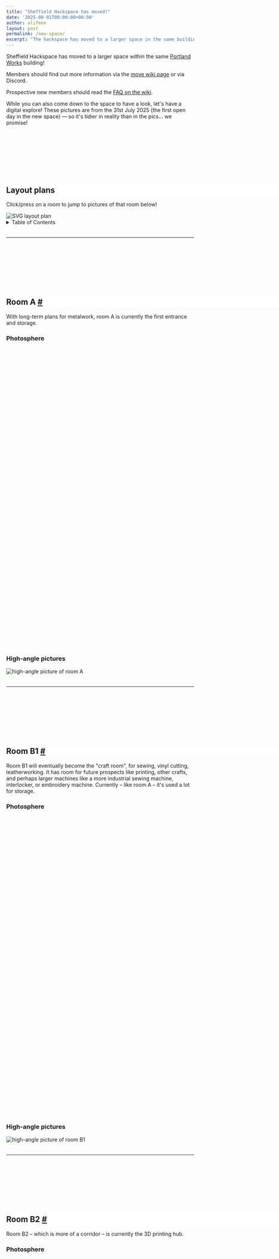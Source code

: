 ```yaml
---
title: "Sheffield Hackspace has moved!"
date: '2025-08-01T00:00:00+00:00'
author: alifeee
layout: post
permalink: /new-space/
excerpt: "The hackspace has moved to a larger space in the same building. Take a look at some pictures!"
---
```

<style>
.layout-plan-container {
  width: 95vw;
  max-width: 95vw;
  overflow-x: scroll;
}
img#layout-plan {
  max-width: unset;
}
.gallery {
  line-height: 0;
  column-count: 2;
  column-gap: 0px;
}
.gallery > * {
  max-width: 100%;
  margin: 0;
}
p:has(img), .gallery {
  margin: 0;
}
.gallery img {
  width: 100% !important;
  height: auto !important;
  min-height: 2rem;
}
iframe, video {
  display: block;
  margin: 0.5rem;
  max-width: 100%;
  width: auto;
  height: auto;
}
.panorama {
  max-height: 80vh;
  max-width: 90vw;
  height: min(80vh, 50rem);
  width: min(90vw, 60rem);
}
.canvas {
  overflow: unset;
}
h2 {
  margin-top: 10rem;
  position: sticky;
  top: 0;
  background: white;
  z-index: 91;
  width: min(90vw, 60rem);
}
hr {
  margin-top: 2rem;
}
</style>
<link rel="stylesheet" href="https://cdn.jsdelivr.net/npm/@photo-sphere-viewer/core/index.min.css"/>
<script type="importmap">
    {
        "imports": {
            "three": "https://cdn.jsdelivr.net/npm/three/build/three.module.js",
            "@photo-sphere-viewer/core": "https://cdn.jsdelivr.net/npm/@photo-sphere-viewer/core/index.module.js"
        }
    }
</script>
<script type="module">
    import { Viewer } from '@photo-sphere-viewer/core';
    const baseURL = '{{site.baseurl}}/assets/blog/2025-08-01-new-space/2025-07-31/photospheres';
    [
      "a",
      "b1",
      "b2",
      "c",
      "d",
      "e",
      "f",
      "old",
    ].forEach(photoSphere => new Viewer({
        container: document.getElementById(`viewer-${photoSphere}`),
        panorama: `${baseURL}/room${photoSphere.toUpperCase()}.PHOTOSPHERE.webp`, 
      }));
</script>

<!-- resize image map to be same size as image -->
<script>
  function mapResizer(maps) {
    if (!maps) maps = document.getElementsByTagName('map');
    for (const map of maps) {
        map.img = document.querySelectorAll(`[usemap="#${map.name}"]`)[0];
        map.areas = map.getElementsByTagName('area');
        for (const area of map.areas) {
            area.coordArr = area.coords.split(',');
        }
    }
    function resizeMaps() {
        for (const map of maps) {
            const scale = map.img.offsetWidth / (map.img.naturalWidth || map.img.width);
            for (const area of map.areas) {
                area.coords = area.coordArr.map(coord => Math.round(coord * scale)).join(',');
            }
        }
    }
    window.addEventListener('resize', resizeMaps);
    resizeMaps();
}
window.addEventListener('load', () => mapResizer());
</script>

Sheffield Hackspace has moved to a larger space within the same [Portland Works](https://www.portlandworks.co.uk/) building!

Members should find out more information via the [move wiki page](https://wiki.sheffieldhackspace.org.uk/members/move) or via Discord.

Prospective new members should read the [FAQ on the wiki](https://wiki.sheffieldhackspace.org.uk/).

While you can also come down to the space to have a look, let's have a digital explore! These pictures are from the 31st July 2025 (the first open day in the new space) — so it's tidier in reality than in the pics… we promise!

## Layout plans

Click/press on a room to jump to pictures of that room below!

<!-- Image Map Generated by http://www.image-map.net/ -->
<div class="layout-plan-container">
<img id="layout-plan" src="{{site.baseurl}}/assets/blog/2025-08-01-new-space/layout_proposal_v3.svg" usemap="#image-map" alt="SVG layout plan">
<map name="image-map">
    <area target="" alt="Room D" title="Room D" href="#room-d" coords="42,245,264,100,513,419,343,612,182,433" shape="poly">
    <area target="" alt="Room E" title="Room E" href="#room-e" coords="399,256,498,396,527,376,527,304,647,301,649,224,594,114" shape="poly">
    <area target="" alt="Room F" title="Room F" href="#room-f" coords="651,218,595,111,689,51,975,56,976,222" shape="poly">
    <area target="" alt="Room C" title="Room C" href="#room-c" coords="540,484,657,468,743,704,566,736" shape="poly">
    <area target="" alt="Room B1" title="Room B1" href="#room-b1" coords="751,704,698,543,822,486,928,602,842,661" shape="poly">
    <area target="" alt="Room B2" title="Room B2" href="#room-b2" coords="671,465,693,537,831,474,776,406" shape="poly">
    <area target="" alt="Room A" title="Room A" href="#room-a" coords="939,593,787,392,850,317,1052,448,1009,528" shape="poly">
</map>
</div>

<details markdown="1"><summary>Table of Contents</summary>

1. [Layout plans](#layout-plans)
2. [Room A #](#room-a)
   1. [Photosphere](#photosphere)
   2. [High-angle pictures](#high-angle-pictures)
3. [Room B1 #](#room-b1)
   1. [Photosphere](#photosphere-1)
   2. [High-angle pictures](#high-angle-pictures-1)
4. [Room B2 #](#room-b2)
   1. [Photosphere](#photosphere-2)
   2. [High-angle pictures](#high-angle-pictures-2)
5. [Room C #](#room-c)
   1. [Photosphere](#photosphere-3)
   2. [High-angle pictures](#high-angle-pictures-3)
6. [Room D #](#room-d)
   1. [Photosphere](#photosphere-4)
   2. [High-angle pictures](#high-angle-pictures-4)
7. [Room E #](#room-e)
   1. [Photosphere](#photosphere-5)
   2. [High-angle pictures](#high-angle-pictures-5)
8. [Room F #](#room-f)
   1. [Photosphere](#photosphere-6)
   2. [High-angle pictures](#high-angle-pictures-6)
9. [Bonus](#bonus)
10. [The End](#the-end)

</details>

<figure class="gallery" markdown="1">
</figure>

-----

## Room A&nbsp;<a href="#room-a">#</a>

With long-term plans for metalwork, room A is currently the first entrance and storage.

### Photosphere

<div class="panorama" id="viewer-a"></div>

### High-angle pictures

![high-angle picture of room A]({{site.baseurl}}/assets/blog/2025-08-01-new-space/2025-07-31/roomA_20250805_170034596.MP.webp)

-----

## Room B1&nbsp;<a href="#room-b1">#</a>

Room B1 will eventually become the "craft room", for sewing, vinyl cutting, leatherworking. It has room for future prospects like printing, other crafts, and perhaps larger machines like a more industrial sewing machine, interlocker, or embroidery machine. Currently – like room A – it's used a lot for storage.

### Photosphere

<div class="panorama" id="viewer-b1"></div>

### High-angle pictures

![high-angle picture of room B1]({{site.baseurl}}/assets/blog/2025-08-01-new-space/2025-07-31/roomB1_20250805_170630190.webp)

-----

## Room B2&nbsp;<a href="#room-b2">#</a>

Room B2 – which is more of a corridor – is currently the 3D printing hub.

### Photosphere

<div class="panorama" id="viewer-b2"></div>

### High-angle pictures

![high-angle picture of room B2]({{site.baseurl}}/assets/blog/2025-08-01-new-space/2025-07-31/roomB2_20250731_173911802.webp)

-----

## Room C&nbsp;<a href="#room-c">#</a>

Room C is the "entrance hall" room, with future room for fun projects, seating, and information for new members.

### Photosphere

<div class="panorama" id="viewer-c"></div>

### High-angle pictures

![high-angle picture of room C]({{site.baseurl}}/assets/blog/2025-08-01-new-space/2025-07-31/roomC_20250731_173711518.webp)

-----

## Room D&nbsp;<a href="#room-d">#</a>

Room D is our new, larger common room, with a small kitchen, Go Boxes for members' storage, more desks than the previous common room, and the electronics corner.

### Photosphere

<div class="panorama" id="viewer-d"></div>

### High-angle pictures

![high-angle picture of room D]({{site.baseurl}}/assets/blog/2025-08-01-new-space/2025-07-31/roomD_20250731_174725579.webp)

![high-angle picture of room D]({{site.baseurl}}/assets/blog/2025-08-01-new-space/2025-07-31/roomD_20250731_175127373.webp)

-----

## Room E&nbsp;<a href="#room-e">#</a>

Room E currently houses the laser cutter, and another long free-use desk.

### Photosphere

<div class="panorama" id="viewer-e"></div>

### High-angle pictures

![high-angle picture of room E]({{site.baseurl}}/assets/blog/2025-08-01-new-space/2025-07-31/roomE_20250731_173634703.webp)

-----

## Room F&nbsp;<a href="#room-f">#</a>

Room F is our woodshop, with most of the same machines from the basement, like the table saw, pillar drill, belt sanders, and hand tools.

### Photosphere

<div class="panorama" id="viewer-f"></div>

### High-angle pictures

![high-angle picture of room F]({{site.baseurl}}/assets/blog/2025-08-01-new-space/2025-07-31/roomF_20250731_173450336.webp)

## Bonus

As a bonus, here are some pictures of the (now) old space after moving stuff out:

<figure class="gallery" markdown="1">
![high-angle picture of old common room]({{site.baseurl}}/assets/blog/2025-08-01-new-space/2025-07-31/old_20250727_105008283.webp)
![high-angle picture of old common room]({{site.baseurl}}/assets/blog/2025-08-01-new-space/2025-07-31/old_20250727_105015427.webp)
</figure>

<div class="panorama" id="viewer-old"></div>

…and our pizza break on the move day…

<figure class="gallery" markdown="1">
![high-angle picture of group eating pizza]({{site.baseurl}}/assets/blog/2025-08-01-new-space/2025-07-31/pizza.webp)
![high-angle picture of group eating pizza]({{site.baseurl}}/assets/blog/2025-08-01-new-space/2025-07-31/pizza_20250726_172010679.webp)
</figure>

## The End

That's all from this post! I hope you enjoyed the pictures — and do hope you can come and visit to see the space for yourself ;&#x5d;

